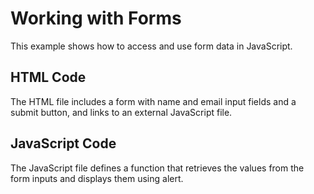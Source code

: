 # Working with Forms

This example shows how to access and use form data in JavaScript.

## HTML Code
The HTML file includes a form with name and email input fields and a submit button, and links to an external JavaScript file.

## JavaScript Code
The JavaScript file defines a function that retrieves the values from the form inputs and displays them using alert.